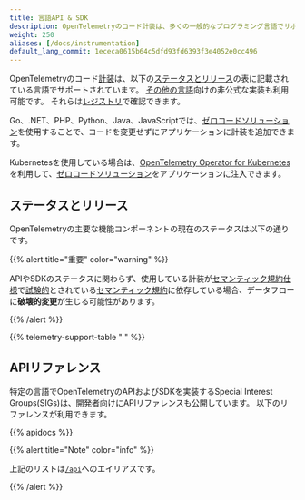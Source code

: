```yaml
---
title: 言語API & SDK
description: OpenTelemetryのコード計装は、多くの一般的なプログラミング言語でサポートされています。
weight: 250
aliases: [/docs/instrumentation]
default_lang_commit: 1ececa0615b64c5dfd93fd6393f3e4052e0cc496
---
```


OpenTelemetryのコード[計装][instrumentation]は、以下の[ステータスとリリース](#ステータスとリリース)の表に記載されている言語でサポートされています。
[その他の言語](/docs/languages/other)向けの非公式な実装も利用可能です。
それらは[レジストリ](/ecosystem/registry/)で確認できます。

Go、.NET、PHP、Python、Java、JavaScriptでは、[ゼロコードソリューション](/docs/zero-code)を使用することで、コードを変更せずにアプリケーションに計装を追加できます。

Kubernetesを使用している場合は、[OpenTelemetry Operator for Kubernetes][otel-op]を利用して、[ゼロコードソリューション][zero-code]をアプリケーションに注入できます。

## ステータスとリリース

OpenTelemetryの主要な機能コンポーネントの現在のステータスは以下の通りです。

{{% alert title="重要" color="warning" %}}

APIやSDKのステータスに関わらず、使用している計装が[セマンティック規約仕様][semantic conventions]で[試験的][Experimental]とされている[セマンティック規約][semantic conventions specification]に依存している場合、データフローに**破壊的変更**が生じる可能性があります。

[semantic conventions]: /docs/concepts/semantic-conventions/
[Experimental]: /docs/specs/otel/document-status/
[semantic conventions specification]: /docs/specs/semconv/

{{% /alert %}}

{{% telemetry-support-table " " %}}

## APIリファレンス

特定の言語でOpenTelemetryのAPIおよびSDKを実装するSpecial Interest Groups(SIGs)は、開発者向けにAPIリファレンスも公開しています。
以下のリファレンスが利用できます。

{{% apidocs %}}

{{% alert title="Note" color="info" %}}

上記のリストは[`/api`](/api)へのエイリアスです。

{{% /alert %}}

[zero-code]: /docs/platforms/kubernetes/operator/automatic/
[instrumentation]: /docs/concepts/instrumentation/
[otel-op]: /docs/platforms/kubernetes/operator/
